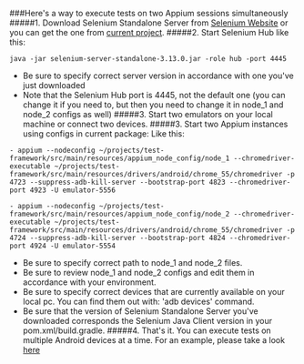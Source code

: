 ###Here's a way to execute tests on two Appium sessions simultaneously
#####1. Download Selenium Standalone Server from [Selenium Website](https://www.seleniumhq.org/download/) or you can get the one from [current project](src/main/resources).
#####2. Start Selenium Hub like this:
```
java -jar selenium-server-standalone-3.13.0.jar -role hub -port 4445
```
- Be sure to specify correct server version in accordance with one you've just downloaded
- Note that the Selenium Hub port is 4445, not the default one (you can change it if you need to, but then you need to change it in node_1 and node_2 configs as well)
#####3. Start two emulators on your local machine or connect two devices.
#####3. Start two Appium instances using configs in current package:
Like this:
```
- appium --nodeconfig ~/projects/test-framework/src/main/resources/appium_node_config/node_1 --chromedriver-executable ~/projects/test-framework/src/main/resources/drivers/android/chrome_55/chromedriver -p 4723 --suppress-adb-kill-server --bootstrap-port 4823 --chromedriver-port 4923 -U emulator-5556
```
```
- appium --nodeconfig ~/projects/test-framework/src/main/resources/appium_node_config/node_2 --chromedriver-executable ~/projects/test-framework/src/main/resources/drivers/android/chrome_55/chromedriver -p 4724 --suppress-adb-kill-server --bootstrap-port 4824 --chromedriver-port 4924 -U emulator-5554
```
- Be sure to specify correct path to node_1 and node_2 files.
- Be sure to review node_1 and node_2 configs and edit them in accordance with your environment.
- Be sure to specify correct devices that are currently available on your local pc. You can find them out with: 'adb devices' command.
- Be sure that the version of Selenium Standalone Server you've downloaded corresponds the Selenium Java Client version in your pom.xml/build.gradle.
#####4. That's it. You can execute tests on multiple Android devices at a time.
For an example, please take a look [here](src/test/resources/android_multithread.xml)